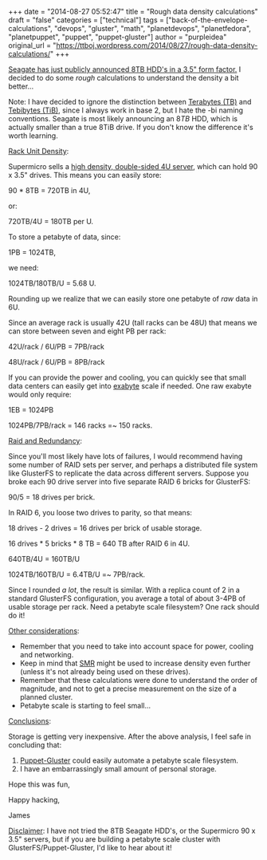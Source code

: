 +++
date = "2014-08-27 05:52:47"
title = "Rough data density calculations"
draft = "false"
categories = ["technical"]
tags = ["back-of-the-envelope-calculations", "devops", "gluster", "math", "planetdevops", "planetfedora", "planetpuppet", "puppet", "puppet-gluster"]
author = "purpleidea"
original_url = "https://ttboj.wordpress.com/2014/08/27/rough-data-density-calculations/"
+++

<a href="https://hardware.slashdot.org/story/14/08/26/2325203/seagate-ships-first-8-terabyte-hard-drive">Seagate has just publicly announced 8TB HDD's in a 3.5" form factor.</a> I decided to do some <em>rough</em> calculations to understand the density a bit better...

Note: I have decided to ignore the distinction between <a href="https://en.wikipedia.org/wiki/Terabyte">Terabytes (TB)</a> and <a href="https://en.wikipedia.org/wiki/Tebibyte">Tebibytes (TiB)</a>, since I always work in base 2, but I hate the -bi naming conventions. Seagate is most likely announcing an 8<em>TB</em> HDD, which is actually smaller than a true 8TiB drive. If you don't know the difference it's worth learning.

<span style="text-decoration:underline;">Rack Unit Density</span>:

Supermicro sells a <a href="http://www.supermicro.com/products/chassis/4U/847/SC847DE26-R2K02JBOD.cfm">high density, double-sided 4U server</a>, which can hold 90 x 3.5" drives. This means you can easily store:

90 * 8TB = 720TB in 4U,

or:

720TB/4U = 180TB per U.

To store a petabyte of data, since:

1PB = 1024TB,

we need:

1024TB/180TB/U = 5.68 U.

Rounding up we realize that we can easily store one petabyte of <em>raw</em> data in 6U.

Since an average rack is usually 42U (tall racks can be 48U) that means we can store between seven and eight PB per rack:

42U/rack / 6U/PB = 7PB/rack

48U/rack / 6U/PB = 8PB/rack

If you can provide the power and cooling, you can quickly see that small data centers can easily get into <a href="https://en.wikipedia.org/wiki/Exabyte">exabyte</a> scale if needed. One raw exabyte would only require:

1EB = 1024PB

1024PB/7PB/rack = 146 racks =~ 150 racks.

<span style="text-decoration:underline;">Raid and Redundancy</span>:

Since you'll most likely have lots of failures, I would recommend having some number of RAID sets per server, and perhaps a distributed file system like GlusterFS to replicate the data across different servers. Suppose you broke each 90 drive server into five separate RAID 6 bricks for GlusterFS:

90/5 = 18 drives per brick.

In RAID 6, you loose two drives to parity, so that means:

18 drives - 2 drives = 16 drives per brick of usable storage.

16 drives * 5 bricks * 8 TB = 640 TB after RAID 6 in 4U.

640TB/4U = 160TB/U

1024TB/160TB/U = 6.4TB/U =~ 7PB/rack.

Since I rounded <em>a lot</em>, the result is similar. With a replica count of 2 in a standard GlusterFS configuration, you average a total of about 3-4PB of usable storage per rack. Need a petabyte scale filesystem? One rack should do it!

<span style="text-decoration:underline;">Other considerations</span>:
<ul>
	<li>Remember that you need to take into account space for power, cooling and networking.</li>
	<li>Keep in mind that <a href="https://en.wikipedia.org/wiki/Shingled_magnetic_recording">SMR</a> might be used to increase density even further (unless it's not already being used on these drives).</li>
	<li>Remember that these calculations were done to understand the order of magnitude, and not to get a precise measurement on the size of a planned cluster.</li>
	<li>Petabyte scale is starting to feel small...</li>
</ul>
<span style="text-decoration:underline;">Conclusions</span>:

Storage is getting very inexpensive. After the above analysis, I feel safe in concluding that:
<ol>
	<li><a href="https://github.com/purpleidea/puppet-gluster">Puppet-Gluster</a> could easily automate a petabyte scale filesystem.</li>
	<li>I have an embarrassingly small amount of personal storage.</li>
</ol>
Hope this was fun,

Happy hacking,

James

<span style="text-decoration:underline;">Disclaimer</span>: I have not tried the 8TB Seagate HDD's, or the Supermicro 90 x 3.5" servers, but if you are building a petabyte scale cluster with GlusterFS/Puppet-Gluster, I'd like to hear about it!

